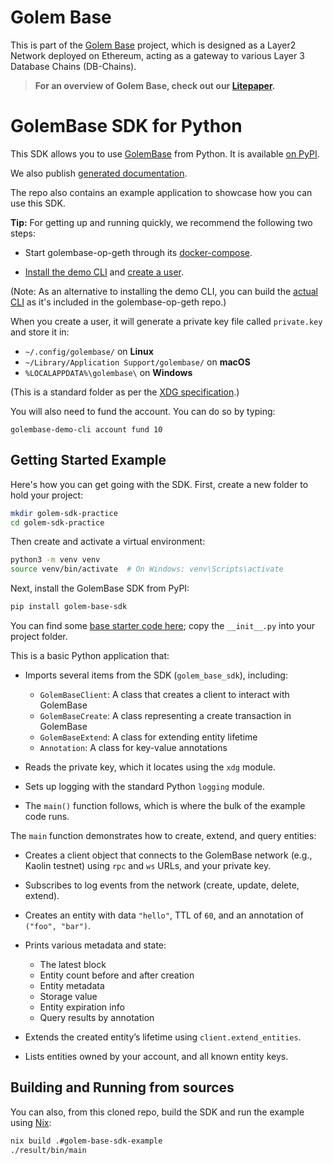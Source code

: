 # Golem Base

This is part of the [Golem Base](https://github.com/Golem-Base) project, which is designed as a Layer2 Network deployed on Ethereum, acting as a gateway to various Layer 3 Database Chains (DB-Chains).

> **For an overview of Golem Base, check out our [Litepaper](https://golem-base.io/wp-content/uploads/2025/03/GolemBase-Litepaper.pdf).**

# GolemBase SDK for Python

This SDK allows you to use [GolemBase](https://github.com/Golem-Base) from Python. It is available [on PyPI](https://pypi.org/project/golem-base-sdk/).

We also publish [generated documentation](https://golem-base.github.io/python-sdk/).

The repo also contains an example application to showcase how you can use this SDK.

**Tip:** For getting up and running quickly, we recommend the following two steps:

- Start golembase-op-geth through its [docker-compose](https://github.com/Golem-Base/golembase-op-geth/blob/main/RUN_LOCALLY.md).

- [Install the demo CLI](https://github.com/Golem-Base/golembase-demo-cli?tab=readme-ov-file#installation) and [create a user](https://github.com/Golem-Base/golembase-demo-cli?tab=readme-ov-file#quickstart).

(Note: As an alternative to installing the demo CLI, you can build the [actual CLI](https://github.com/Golem-Base/golembase-op-geth/blob/main/cmd/golembase/README.md) as it's included in the golembase-op-geth repo.)

When you create a user, it will generate a private key file called `private.key` and store it in:

* `~/.config/golembase/` on **Linux**
* `~/Library/Application Support/golembase/` on **macOS**
* `%LOCALAPPDATA%\golembase\` on **Windows**

(This is a standard folder as per the [XDG specification](https://specifications.freedesktop.org/basedir-spec/latest/).)

You will also need to fund the account. You can do so by typing:

```
golembase-demo-cli account fund 10
```

## Getting Started Example

Here's how you can get going with the SDK. First, create a new folder to hold your project:

```bash
mkdir golem-sdk-practice
cd golem-sdk-practice
```

Then create and activate a virtual environment:

```bash
python3 -m venv venv
source venv/bin/activate  # On Windows: venv\Scripts\activate
```

Next, install the GolemBase SDK from PyPI:

```bash
pip install golem-base-sdk
```

You can find some [base starter code here](https://github.com/Golem-Base/python-sdk/tree/main/example); copy the `__init__.py` into your project folder.

This is a basic Python application that:

- Imports several items from the SDK (`golem_base_sdk`), including:

   * `GolemBaseClient`: A class that creates a client to interact with GolemBase
   * `GolemBaseCreate`: A class representing a create transaction in GolemBase
   * `GolemBaseExtend`: A class for extending entity lifetime
   * `Annotation`: A class for key-value annotations

- Reads the private key, which it locates using the `xdg` module.

- Sets up logging with the standard Python `logging` module.

- The `main()` function follows, which is where the bulk of the example code runs.

The `main` function demonstrates how to create, extend, and query entities:

- Creates a client object that connects to the GolemBase network (e.g., Kaolin testnet) using `rpc` and `ws` URLs, and your private key.

- Subscribes to log events from the network (create, update, delete, extend).

- Creates an entity with data `"hello"`, TTL of `60`, and an annotation of `("foo", "bar")`.

- Prints various metadata and state:

   * The latest block
   * Entity count before and after creation
   * Entity metadata
   * Storage value
   * Entity expiration info
   * Query results by annotation

- Extends the created entity’s lifetime using `client.extend_entities`.

- Lists entities owned by your account, and all known entity keys.

## Building and Running from sources

You can also, from this cloned repo, build the SDK and run the example using [Nix](https://nixos.org):

```bash
nix build .#golem-base-sdk-example
./result/bin/main
```

